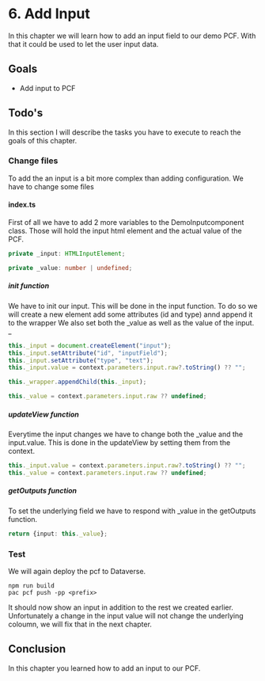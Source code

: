# 6. Add Input
In this chapter we will learn how to add an input field to our demo PCF. With that it could be used to let the user input data.

## Goals
- Add input to PCF

## Todo's
In this section I will describe the tasks you have to execute to reach the goals of this chapter.

### Change files
To add the an input is a bit more complex than adding configuration. We have to change some files

#### index.ts
First of all we have to add 2 more variables to the DemoInputcomponent class. Those will hold the input html element and the actual value of the PCF.

```Typescript
private _input: HTMLInputElement;

private _value: number | undefined;
```

##### init function
We have to init our input. This will be done in the input function. To do so we will create a new element add some attributes (id and type) annd append it to the wrapper
We also set both the _value as well as the value of the input.
_
```Typescript
this._input = document.createElement("input");
this._input.setAttribute("id", "inputField");
this._input.setAttribute("type", "text");
this._input.value = context.parameters.input.raw?.toString() ?? "";

this._wrapper.appendChild(this._input);

this._value = context.parameters.input.raw ?? undefined;
```

##### updateView function
Everytime the input changes we have to change both the _value and the input.value. This is done in the updateView by setting them from the context.
```Typescript
this._input.value = context.parameters.input.raw?.toString() ?? "";
this._value = context.parameters.input.raw ?? undefined;
```

##### getOutputs function
To set the underlying field we have to respond with _value in the getOutputs function.

```Typescript
return {input: this._value};
```

### Test
We will again deploy the pcf to Dataverse.
```
npm run build
pac pcf push -pp <prefix>
```
It should now show an input in addition to the rest we created earlier. Unfortunately a change in the input value will not change the underlying coloumn, we will fix that in the next chapter.

## Conclusion
In this chapter you learned how to add an input to our PCF.